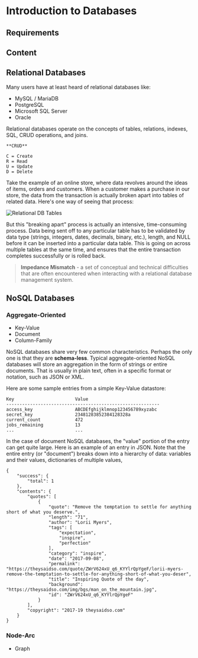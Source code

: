 # Introduction to Databases

## Requirements

## Content

## Relational Databases

Many users have at least heard of relational databases like:

* MySQL / MariaDB
* PostgreSQL
* Microsoft SQL Server
* Oracle

Relational databases operate on the concepts of tables, relations, indexes, SQL, CRUD operations, and joins.

    **CRUD**

    C = Create
    R = Read
    U = Update
    D = Delete

Take the example of an online store, where data revolves around the ideas of items, orders and customers.
When a customer makes a purchase in our store, the data from the transaction is actually broken apart into
tables of related data. Here's one way of seeing that process:

![Relational DB Tables](https://s3.amazonaws.com/uvasom-resources/courses/aggregate-split.png)

But this "breaking apart" process is actually an intensive, time-consuming process. Data being sent off to
any particular table has to be validated by data type (strings, integers, dates, decimals, binary, etc.), length,
and NULL before it can be inserted into a particular data table. This is going on across multiple tables at
the same time, and ensures that the entire transaction completes successfully or is rolled back.

> **Impedance Mismatch** - a set of conceptual and technical difficulties that are often encountered when interacting with a relational database management system.



## NoSQL Databases

### Aggregate-Oriented

* Key-Value
* Document
* Column-Family

NoSQL databases share very few common characteristics. Perhaps the only one is that they are **schema-less**. Typical
aggregate-oriented NoSQL databases will store an aggregation in the form of strings or entire documents. That is usually in
plain text, often in a specific format or notation, such as JSON or XML.

Here are some sample entries from a simple Key-Value datastore:

    Key                       Value
    ----------------------------------------------------------
    access_key                ABCDEfghijklmnop123456789xyzabc
    secret_key                23481283852384128328a
    current_count             472
    jobs_remaining            13
    ...                       ...

In the case of document NoSQL databases, the "value" portion of the entry can get quite large.
Here is an example of an entry in JSON. Note that the entire entry (or "document") breaks down into a
hierarchy of data: variables and their values, dictionaries of multiple values, 

    {
        "success": {
            "total": 1
        },
        "contents": {
            "quotes": [
                {
                    "quote": "Remove the temptation to settle for anything short of what you deserve.",
                    "length": "71",
                    "author": "Lorii Myers",
                    "tags": [
                        "expectation",
                        "inspire",
                        "perfection"
                    ],
                    "category": "inspire",
                    "date": "2017-09-08",
                    "permalink": "https://theysaidso.com/quote/ZWrV624xU_q6_KYYlrQpYgeF/lorii-myers-remove-the-temptation-to-settle-for-anything-short-of-what-you-deser",
                    "title": "Inspiring Quote of the day",
                    "background": "https://theysaidso.com/img/bgs/man_on_the_mountain.jpg",
                    "id": "ZWrV624xU_q6_KYYlrQpYgeF"
                }
            ],
            "copyright": "2017-19 theysaidso.com"
        }
    }

### Node-Arc

* Graph
